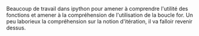 Beaucoup de travail dans ipython pour amener à comprendre l'utilité des fonctions et amener à la compréhension de l'utilisation de la boucle for.
Un peu laborieux la compréhension sur la notion d'itération, il va falloir revenir dessus.